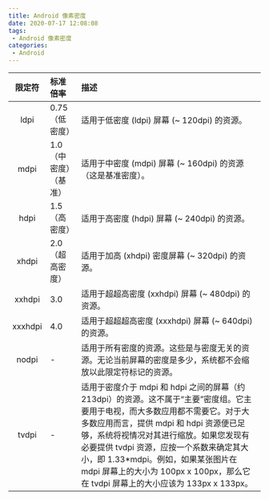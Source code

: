 ```yaml
---
title: Android 像素密度
date: 2020-07-17 12:08:08
tags:
 - Android 像素密度
categories:
 - Android
---
```


|限定符|标准倍率|描述|
|:---:|:-----|:---|
|ldpi|0.75（低密度）|适用于低密度 (ldpi) 屏幕 (~ 120dpi) 的资源。|
|mdpi|1.0（中密度）（基准）|适用于中密度 (mdpi) 屏幕 (~ 160dpi) 的资源（这是基准密度）。|
|hdpi|1.5（高密度）|适用于高密度 (hdpi) 屏幕 (~ 240dpi) 的资源。|
|xhdpi|2.0（超高密度）|适用于加高 (xhdpi) 密度屏幕 (~ 320dpi) 的资源。|
|xxhdpi|3.0|适用于超超高密度 (xxhdpi) 屏幕 (~ 480dpi) 的资源。|
|xxxhdpi|4.0|适用于超超超高密度 (xxxhdpi) 屏幕 (~ 640dpi) 的资源。|
|nodpi|-|适用于所有密度的资源。这些是与密度无关的资源。无论当前屏幕的密度是多少，系统都不会缩放以此限定符标记的资源。|
|tvdpi|-|适用于密度介于 mdpi 和 hdpi 之间的屏幕（约 213dpi）的资源。这不属于“主要”密度组。它主要用于电视，而大多数应用都不需要它。对于大多数应用而言，提供 mdpi 和 hdpi 资源便已足够，系统将视情况对其进行缩放。如果您发现有必要提供 tvdpi 资源，应按一个系数来确定其大小，即 1.33*mdpi。例如，如果某张图片在 mdpi 屏幕上的大小为 100px x 100px，那么它在 tvdpi 屏幕上的大小应该为 133px x 133px。|